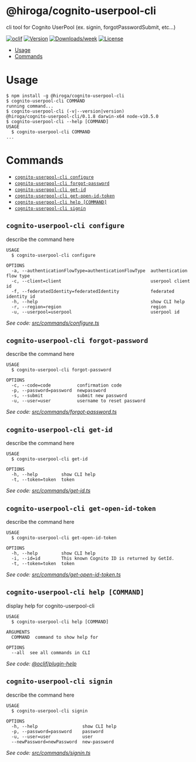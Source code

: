 @hiroga/cognito-userpool-cli
============================

cli tool for Cognito UserPool (ex. signin, forgotPasswordSubmit, etc...)

[![oclif](https://img.shields.io/badge/cli-oclif-brightgreen.svg)](https://oclif.io)
[![Version](https://img.shields.io/npm/v/@hiroga/cognito-userpool-cli.svg)](https://npmjs.org/package/@hiroga/cognito-userpool-cli)
[![Downloads/week](https://img.shields.io/npm/dw/@hiroga/cognito-userpool-cli.svg)](https://npmjs.org/package/@hiroga/cognito-userpool-cli)
[![License](https://img.shields.io/npm/l/@hiroga/cognito-userpool-cli.svg)](https://github.com/hiroga-cc/cognito-userpool-cli/blob/master/package.json)

<!-- toc -->
* [Usage](#usage)
* [Commands](#commands)
<!-- tocstop -->
# Usage
<!-- usage -->
```sh-session
$ npm install -g @hiroga/cognito-userpool-cli
$ cognito-userpool-cli COMMAND
running command...
$ cognito-userpool-cli (-v|--version|version)
@hiroga/cognito-userpool-cli/0.1.8 darwin-x64 node-v10.5.0
$ cognito-userpool-cli --help [COMMAND]
USAGE
  $ cognito-userpool-cli COMMAND
...
```
<!-- usagestop -->
# Commands
<!-- commands -->
* [`cognito-userpool-cli configure`](#cognito-userpool-cli-configure)
* [`cognito-userpool-cli forgot-password`](#cognito-userpool-cli-forgot-password)
* [`cognito-userpool-cli get-id`](#cognito-userpool-cli-get-id)
* [`cognito-userpool-cli get-open-id-token`](#cognito-userpool-cli-get-open-id-token)
* [`cognito-userpool-cli help [COMMAND]`](#cognito-userpool-cli-help-command)
* [`cognito-userpool-cli signin`](#cognito-userpool-cli-signin)

## `cognito-userpool-cli configure`

describe the command here

```
USAGE
  $ cognito-userpool-cli configure

OPTIONS
  -a, --authenticationFlowType=authenticationFlowType  authentication flow type
  -c, --client=client                                  userpool client id
  -f, --federatedIdentity=federatedIdentity            federated identity id
  -h, --help                                           show CLI help
  -r, --region=region                                  region
  -u, --userpool=userpool                              userpool id
```

_See code: [src/commands/configure.ts](https://github.com/hiroga-cc/cognito-userpool-cli/blob/v0.1.8/src/commands/configure.ts)_

## `cognito-userpool-cli forgot-password`

describe the command here

```
USAGE
  $ cognito-userpool-cli forgot-password

OPTIONS
  -c, --code=code          confirmation code
  -p, --password=password  newpassword
  -s, --submit             submit new password
  -u, --user=user          username to reset password
```

_See code: [src/commands/forgot-password.ts](https://github.com/hiroga-cc/cognito-userpool-cli/blob/v0.1.8/src/commands/forgot-password.ts)_

## `cognito-userpool-cli get-id`

describe the command here

```
USAGE
  $ cognito-userpool-cli get-id

OPTIONS
  -h, --help         show CLI help
  -t, --token=token  token
```

_See code: [src/commands/get-id.ts](https://github.com/hiroga-cc/cognito-userpool-cli/blob/v0.1.8/src/commands/get-id.ts)_

## `cognito-userpool-cli get-open-id-token`

describe the command here

```
USAGE
  $ cognito-userpool-cli get-open-id-token

OPTIONS
  -h, --help         show CLI help
  -i, --id=id        This known Cognito ID is returned by GetId.
  -t, --token=token  token
```

_See code: [src/commands/get-open-id-token.ts](https://github.com/hiroga-cc/cognito-userpool-cli/blob/v0.1.8/src/commands/get-open-id-token.ts)_

## `cognito-userpool-cli help [COMMAND]`

display help for cognito-userpool-cli

```
USAGE
  $ cognito-userpool-cli help [COMMAND]

ARGUMENTS
  COMMAND  command to show help for

OPTIONS
  --all  see all commands in CLI
```

_See code: [@oclif/plugin-help](https://github.com/oclif/plugin-help/blob/v2.1.6/src/commands/help.ts)_

## `cognito-userpool-cli signin`

describe the command here

```
USAGE
  $ cognito-userpool-cli signin

OPTIONS
  -h, --help                 show CLI help
  -p, --password=password    password
  -u, --user=user            user
  --newPassword=newPassword  new-password
```

_See code: [src/commands/signin.ts](https://github.com/hiroga-cc/cognito-userpool-cli/blob/v0.1.8/src/commands/signin.ts)_
<!-- commandsstop -->
